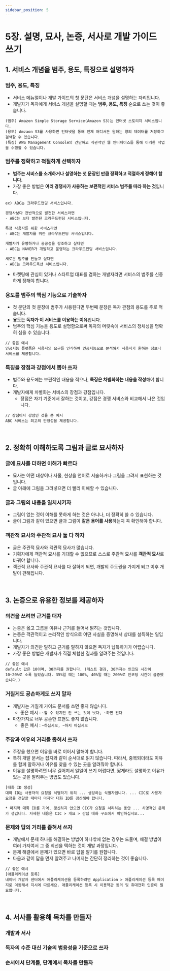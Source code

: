```yaml
---
sidebar_position: 5
---
```


# 5장. 설명, 묘사, 논증, 서사로 개발 가이드 쓰기

## 1. 서비스 개념을 범주, 용도, 특징으로 설명하자

### 범주, 용도, 특징

- 서비스 메뉴얼이나 개발 가이드의 첫 문단은 서비스 개념을 설명하는 자리입니다.
- 개발자가 독자에게 서비스 개념을 설명할 때는 **범주, 용도, 특징** 순으로 쓰는 것이 좋습니다.

```
(범주) Amazon Simple Storage Service(Amazon S3)는 인터넷 스토리지 서비스입니다.
(용도) Amzaon S3를 사용하면 인터넷을 통해 언제 어디서든 원하는 양의 데이터를 저장하고 검색할 수 있습니다.
(특징) AWS Management Console의 간단하고 직관적인 웹 인터페이스를 통해 이러한 작업을 수행할 수 있습니다.
```

### 범주를 정확하고 적절하게 선택하자

- **범주는 서비스를 소개하거나 설명하는 첫 문장인 만큼 정확하고 적절하게 정해야 합니다.**
- 가장 좋은 방법은 **여러 경쟁사가 사용하는 보편적인 서비스 범주를 따라 하는 것**입니다.

```
ex) ABC는 크라우드펀딩 서비스입니다.

경쟁사보다 전반적으로 발전한 서비스라면
- ABC는 보다 발전된 크라우드펀딩 서비스입니다.

특정 사용자를 위한 서비스라면
- ABC는 개발자를 위한 크라우드펀딩 서비스입니다.

개발자가 유명하거나 공공성을 강조하고 싶다면
- ABC는 NAVER가 개발하고 운영하는 크라우드펀딩 서비스입니다.

새로운 범주를 만들고 싶다면
- ABC는 크라우드옥션 서비스입니다.
```

- 마켓팅에 관심이 있거나 스타트업 대표를 겸하는 개발자라면 서비스의 범주를 신중하게 정해야 합니다.

### 용도를 범주의 핵심 기능으로 기술하자

- 첫 문단의 첫 문장에 범주가 사용된다면 두번째 문장은 독자 관점의 용도를 주로 적습니다.
- **용도는 독자가 이 서비스를 이용하는 이유**입니다.
- 범주의 핵심 기능을 용도로 설명함으로써 독자의 머릿속에 서비스의 정체성을 명확히 심을 수 있습니다.

```
// 좋은 예시
인공지능 플랫폼은 사용자의 요구를 인식하여 인공지능으로 분석해서 사용자가 원하는 정보나 서비스를 제공합니다.
```

### 특징을 장점과 강점에서 뽑아 쓰자

- 범주와 용도에는 보편적인 내용을 적으나, **특징은 차별화하는 내용을 작성**해야 합니다.
- 개발자에게 차별화는 서비스의 장점과 강점입니다.
  - 장점은 자기 기준에서 잘하는 것이고, 강점은 경쟁 서비스와 비교해서 나은 것입니다.

```
// 장점이자 강점인 것을 쓴 예시
ABC 서비스는 최고의 안정성을 제공합니다.
```

<br/>

## 2. 정확히 이해하도록 그림과 글로 묘사하자

### 글에 묘사를 더하면 이해가 빠르다

- 묘사는 어떤 대상이나 사물, 현상을 언어로 서술하거나 그림을 그려서 표현하는 것입니다.
- 글 아래에 그림을 그려넣으면 더 빨리 이해할 수 있습니다.

### 글과 그림의 내용을 일치시키자

- 그림이 없는 것이 이해를 못하게 하는 것은 아니나, 더 정확히 쓸 수 있습니다.
- 글이 그림과 같이 있으면 글과 그림이 **같은 용어를 사용**하는지 꼭 확인해야 합니다.

### 객관적 묘사와 주관적 묘사 둘 다 하자

- 글은 주관적 묘사와 객관적 묘사가 많습니다.
- 기획자에게 객관적 묘사를 기대할 수 없으므로 스스로 주관적 묘사를 **객관적 묘사**로 바꿔야 합니다.
- 객관적 묘사와 주관적 묘사를 다 잘하게 되면, 개발의 주도권을 가지게 되고 이후 개발이 편해집니다.

<br/>

## 3. 논증으로 유용한 정보를 제공하자

### 의견을 쓰려면 근거를 대자

- 논증은 옳고 그름을 이유나 근거를 들어서 밝히는 것입니다.
- 논증은 객관적이고 논리적인 방식으로 어떤 사실을 증명해서 상대를 설득하는 일입니다.
- 개발자가 의견만 말하고 근거를 말하지 않으면 독자가 납득하기가 어렵습니다.
- 가장 좋은 방법은 개발자가 직접 체험한 결과를 알려주는 것입니다.

```
// 좋은 예시
default 값은 10이며, 30까지를 권합니다. (테스트 결과, 30까지는 인코딩 시간이 10~20%로 소폭 늘었습니다. 35%일 때는 100%, 40%일 때는 200%로 인코딩 시간이 급증했습니다.)
```

### 거칠게도 공손하게도 쓰지 말자

- 개발자는 거칠게 가이드 문서를 쓰면 좋지 않습니다.
  - 좋은 예시 : `~할 수 있지만 안 쓰는 것이 낫다, ~하면 된다`
- 마찬가지로 너무 공손한 표현도 좋지 않습니다.
  - 좋은 예시 : `~하십시오, ~하지 마십시오`

### 주장과 이유의 거리를 좁혀서 쓰자

- 주장을 했으면 이유를 바로 이어서 말해야 합니다.
- 특히 개발 문서는 잡지와 같이 순서대로 읽지 않습니다. 따라서, 중복되더라도 이유를 함께 말하거나 이유를 찾을 수 있는 곳을 알려줘야 합니다.
- 이유를 설명하려면 너무 길어져서 일일이 쓰기 어렵다면, 짧게라도 설명하고 이유가 있는 곳을 알려주는 방법도 있습니다.

```
[대화 ID 생성]
대화 ID는 사용자의 요청을 식별하기 위히 ... 생성하는 식별자입니다. ... CIC로 사용자 요청을 전달할 때마다 마지막 대화 ID를 갱신해야 합니다.

* 마지막 대화 ID를 기억, 갱신하지 안으면 CIC가 요청을 처리하는 동안 ... 치명적인 문제가 생깁니다. 자세한 내용은 CIC > 개요 > 간접 대화 구조에서 확인하십시오...
```

### 문제와 답의 거리를 좁혀서 쓰자

- 개발에서 문제 하나를 해결하는 방법이 하나밖에 없는 경우는 드물며, 해결 방법이 여러 가지여서 그 중 최선을 택하는 것이 개발 과정입니다.
- 문제 해결에서 문제가 있으면 바로 답을 알기를 원합니다.
- 다음과 같이 답을 먼저 알려주고 나머지는 간단히 정리하는 것이 좋습니다.

```
// 좋은 예시
[애플리케이션 등록]
네이버 개발자 센터에서 애플리케이션을 등록하려면 Application > 애플리케이션 등록 페이지로 이동해서 지시에 따르세요. 애플리케이션 등록 시 이용약관 동의 및 휴대전화 인증이 필요합니다.
```

<br/>

## 4. 서사를 활용해 목차를 만들자

### 개발과 서사

### 독자의 수준 대신 기술의 범용성을 기준으로 쓰자

### 순서에서 단계를, 단계에서 목차를 만들자